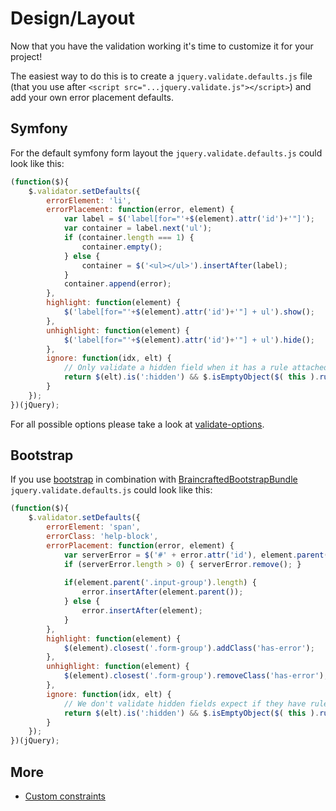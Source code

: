 Design/Layout
============
Now that you have the validation working it's time to customize it for your project!

The easiest way to do this is to create a `jquery.validate.defaults.js` file (that you use after `<script src="...jquery.validate.js"></script>`) and add your own error placement defaults.


Symfony
-------------
For the default symfony form layout the `jquery.validate.defaults.js` could look like this:
```javascript
(function($){
    $.validator.setDefaults({
        errorElement: 'li',
        errorPlacement: function(error, element) {
            var label = $('label[for="'+$(element).attr('id')+'"]');
            var container = label.next('ul');
            if (container.length === 1) {
                container.empty();
            } else {
                container = $('<ul></ul>').insertAfter(label);
            }
            container.append(error);
        },
        highlight: function(element) {
            $('label[for="'+$(element).attr('id')+'"] + ul').show();
        },
        unhighlight: function(element) {
            $('label[for="'+$(element).attr('id')+'"] + ul').hide();
        },
        ignore: function(idx, elt) {
            // Only validate a hidden field when it has a rule attached.
            return $(elt).is(':hidden') && $.isEmptyObject($( this ).rules());
        }
    });
})(jQuery);
```
For all possible options please take a look at [validate-options](http://jqueryvalidation.org/validate#validate-options). 


Bootstrap
-------------
If you use [bootstrap](http://getbootstrap.com/) in combination with [BraincraftedBootstrapBundle](http://bootstrap.braincrafted.com/) `jquery.validate.defaults.js` could look like this:
```javascript
(function($){
    $.validator.setDefaults({
        errorElement: 'span',
        errorClass: 'help-block',
        errorPlacement: function(error, element) {
            var serverError = $('#' + error.attr('id'), element.parent());
            if (serverError.length > 0) { serverError.remove(); }
    
            if(element.parent('.input-group').length) {
                error.insertAfter(element.parent());
            } else {
                error.insertAfter(element);
            }
        },
        highlight: function(element) {
            $(element).closest('.form-group').addClass('has-error');
        },
        unhighlight: function(element) {
            $(element).closest('.form-group').removeClass('has-error');
        },
        ignore: function(idx, elt) {
            // We don't validate hidden fields expect if they have rules attached.
            return $(elt).is(':hidden') && $.isEmptyObject($( this ).rules());
        }
    });
})(jQuery);
```

More
-------------
- [Custom constraints](custom_constraints.md)
